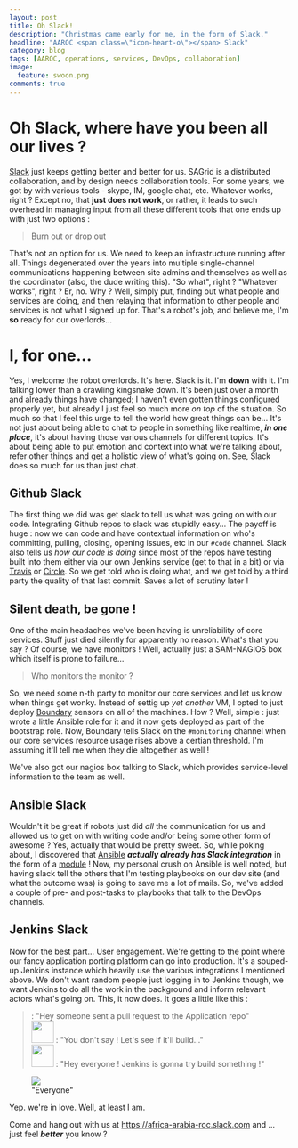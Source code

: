 ```yaml
---
layout: post
title: Oh Slack!
description: "Christmas came early for me, in the form of Slack."
headline: "AAROC <span class=\"icon-heart-o\"></span> Slack"
category: blog
tags: [AAROC, operations, services, DevOps, collaboration]
image:
  feature: swoon.png
comments: true
---
```


# Oh Slack, where have you been all our lives ?

[Slack](https://slack.com) just keeps getting better and better for us. SAGrid is a distributed collaboration, and by design needs collaboration tools. For some years, we got by with various tools - skype, IM, google chat, etc. Whatever works, right ? Except no, that **just does not work**, or rather, it leads to such overhead in managing input from all these different tools that one ends up with just two options :

> Burn out or drop out

That's not an option for us. We need to keep an infrastructure running after all. Things degenerated over the years into multiple single-channel communications happening between site admins and themselves as well as the coordinator (also, the dude writing this). "So what", right ? "Whatever works", right ? Er, no. Why ? Well, simply put, finding out what people and services are doing, and then relaying that information to other people and services is not what I signed up for. That's a robot's job, and believe me, I'm **so** ready for our overlords...

# I, for one...

Yes, I welcome the robot overlords. It's here. Slack is it. I'm **down** with it. I'm talking lower than a crawling kingsnake down.  It's been just over a month and already things have changed; I haven't even gotten things configured properly yet, but already I just feel so much more *on top* of the situation. So much so that I feel this urge to tell the world how great things can be... It's not just about being able to chat to people in something like realtime, ***in one place***, it's about having those various channels for different topics. It's about being able to put emotion and context into what we're talking about, refer other things and get a holistic view of what's going on. See, Slack does so much for us than just chat.

## Github <i class="icon-heart"></i> Slack

The first thing we did was get slack to tell us what was going on with our code. Integrating Github repos to slack was stupidly easy... The payoff is huge : now we can code and have contextual information on who's committing, pulling, closing, opening issues, etc in our `#code` channel. Slack also tells us *how our code is doing* since most of the repos have testing built into them either via our own Jenkins service (get to that in a bit) or via [Travis](http://travis-ci.org) or [Circle](http://circleci.com). So we get told who is doing what, and we get told by a third party the quality of that last commit. Saves a lot of scrutiny later !

## Silent death, be gone !

One of the main headaches we've been having is unreliability of core services. Stuff just died silently for apparently no reason. What's that you say ? Of course, we have monitors ! Well, actually just a SAM-NAGIOS  box which itself is prone to failure...

> Who monitors the monitor ?

So, we need some n-th party to monitor our core services and let us know when things get wonky. Instead of settig up *yet another* VM, I opted to just deploy [Boundary](https://www.boundary.com) sensors on all of the machines. How ? Well, simple : just wrote a little Ansible role for it and it now gets deployed as part of the bootstrap role. Now, Boundary tells Slack on the `#monitoring` channel when our core services resource usage rises above a certian threshold. I'm assuming it'll tell me when they die altogether as well !

We've also got our nagios box talking to Slack, which provides service-level information to the team as well.

## Ansible <i class="icon-heart"></i> Slack

Wouldn't it be great if robots just did *all* the communication for us and allowed us to get on with writing code and/or being some other form of awesome ? Yes, actually that would be pretty sweet. So, while poking about, I discovered that [Ansible](http://www.ansible.com) ***actually already has Slack integration*** in the form of a [module](http://docs.ansible.com/slack_module.html) ! Now, my personal crush on Ansible is well noted, but having slack tell the others that I'm testing playbooks on our dev site (and what the outcome was) is going to save me a lot of mails. So, we've added a couple of pre- and post-tasks to playbooks that talk to the DevOps channels.

## Jenkins <i class="icon-heart"></i> Slack

Now for the best part... User engagement. We're getting to the point where our fancy application porting platform can go into production. It's a souped-up Jenkins instance which heavily use the various integrations I mentioned above. We don't want random people just logging in to Jenkins though, we want Jenkins to do all the work in the background and inform relevant actors what's going on. This, it now does. It goes a little like  this :

> <i class="fa fa-github-square fa-2x"></i> : "Hey someone sent a pull request to the Application repo" <br>
> <img src="{{ site_url }}/images/jenkinslogo.svg" height='40px'>  : "You don't say ! Let's see if it'll build..." <br>
> <img src="{{ site_url }}/images/slacklogo-hash.png" height='40px'> : "Hey everyone ! Jenkins is gonna try build something !"

<figure>
  <img src="http://replygif.net/i/1388.gif">
  <figcaption>"Everyone"</figcaption>
</figure>

Yep. we're in love. Well, at least I am.

Come and hang out with us at https://africa-arabia-roc.slack.com and ... just feel ***better*** you know ?
